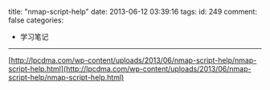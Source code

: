 title: "nmap-script-help"
date: 2013-06-12 03:39:16
tags:
id: 249
comment: false
categories:
  - 学习笔记
---

[http://lpcdma.com/wp-content/uploads/2013/06/nmap-script-help/nmap-script-help.html](http://lpcdma.com/wp-content/uploads/2013/06/nmap-script-help/nmap-script-help.html)